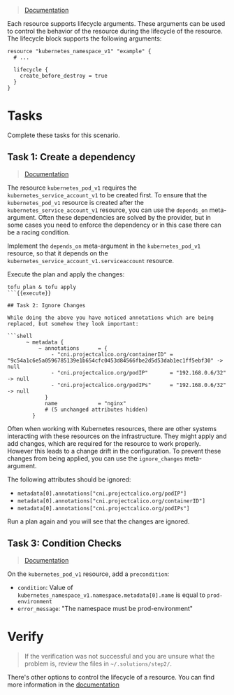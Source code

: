 > [Documentation](https://opentofu.org/docs/language/meta-arguments/lifecycle/)

Each resource supports lifecycle arguments. These arguments can be used to control the behavior of the resource during the lifecycle of the resource. The lifecycle block supports the following arguments:

```hcl
resource "kubernetes_namespace_v1" "example" {
  # ...

  lifecycle {
    create_before_destroy = true
  }
}
```

# Tasks

Complete these tasks for this scenario. 

## Task 1: Create a dependency

> [Documentation](https://opentofu.org/docs/language/meta-arguments/depends_on/)

The resource `kubernetes_pod_v1` requires the `kubernetes_service_account_v1` to be created first. To ensure that the `kubernetes_pod_v1` resource is created after the `kubernetes_service_account_v1` resource, you can use the `depends_on` meta-argument. Often these dependencies are solved by the provider, but in some cases you need to enforce the dependency or in this case there can be a racing condition.

Implement the `depends_on` meta-argument in the `kubernetes_pod_v1` resource, so that it depends on the `kubernetes_service_account_v1.serviceaccount` resource.

Execute the plan and apply the changes:

```shell
tofu plan & tofu apply
```{{execute}}

## Task 2: Ignore Changes

While doing the above you have noticed annotations which are being replaced, but somehow they look important:

```shell
      ~ metadata {
          ~ annotations      = {
              - "cni.projectcalico.org/containerID" = "9c54a1c6e5a0596785139e1b654cfc0453d84566fbe2d5d53dab1ec1ff5ebf30" -> null
              - "cni.projectcalico.org/podIP"       = "192.168.0.6/32" -> null
              - "cni.projectcalico.org/podIPs"      = "192.168.0.6/32" -> null
            }
            name             = "nginx"
            # (5 unchanged attributes hidden)
        }
```

Often when working with Kubernetes resources, there are other systems interacting with these resources on the infrastructure. They might apply and add changes, which are required for the resource to work properly. However this leads to a change drift in the configuration. To prevent these changes from being applied, you can use the `ignore_changes` meta-argument.

The following attributes should be ignored:

* `metadata[0].annotations["cni.projectcalico.org/podIP"]`
* `metadata[0].annotations["cni.projectcalico.org/containerID"]`
* `metadata[0].annotations["cni.projectcalico.org/podIPs"]`

Run a plan again and you will see that the changes are ignored.


## Task 3: Condition Checks

> [Documentation](https://opentofu.org/docs/language/expressions/custom-conditions/#preconditions-and-postconditions)

On the `kubernetes_pod_v1` resource, add a `precondition`:
  * `condition`: Value of `kubernetes_namespace_v1.namespace.metadata[0].name` is equal to `prod-environment`
  * `error_message`: "The namespace must be prod-environment"

# Verify

> If the verification was not successful and you are unsure what the problem is, review the files in `~/.solutions/step2/`. 

There's other options to control the lifecycle of a resource. You can find more information in the [documentation](https://opentofu.org/docs/language/meta-arguments/lifecycle/)